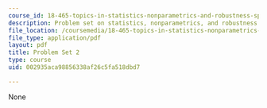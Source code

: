 ```yaml
---
course_id: 18-465-topics-in-statistics-nonparametrics-and-robustness-spring-2005
description: Problem set on statistics, nonparametrics, and robustness.
file_location: /coursemedia/18-465-topics-in-statistics-nonparametrics-and-robustness-spring-2005/002935aca98856338af26c5fa518dbd7_ps2.pdf
file_type: application/pdf
layout: pdf
title: Problem Set 2
type: course
uid: 002935aca98856338af26c5fa518dbd7

---
```

None